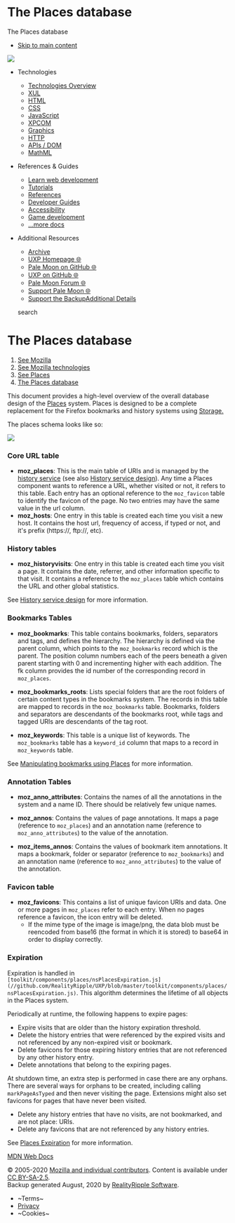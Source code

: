 # The Places database
  The Places database                    

-   [Skip to main content](#content)

[![](http://udn.realityripple.com/static/img/web-docs-black.png)
](/)

-   Technologies
    -   [Technologies Overview](/docs/Web)
    -   [XUL](/docs/Archive/Mozilla/XUL)
    -   [HTML](/docs/Web/HTML)
    -   [CSS](/docs/Web/CSS)
    -   [JavaScript](/docs/Web/JavaScript)
    -   [XPCOM](/docs/Mozilla/Tech/XPCOM)
    -   [Graphics](/docs/Web/Guide/Graphics)
    -   [HTTP](/docs/Web/HTTP)
    -   [APIs / DOM](/docs/Web/API)
    -   [MathML](/docs/Web/MathML)
-   References & Guides
    -   [Learn web development](/docs/Learn)
    -   [Tutorials](/docs/Web/Tutorials)
    -   [References](/docs/Web/Reference)
    -   [Developer Guides](/docs/Web/Guide)
    -   [Accessibility](/docs/Web/Accessibility)
    -   [Game development](/docs/Games)
    -   [...more docs](/docs/Web)
-   Additional Resources

    -   [Archive](/docs/Archive)
    -   [UXP Homepage 🌐](http://thereisonlyxul.org/)
    -   [Pale Moon on GitHub 🌐](//github.com/RealityRipple/Pale-Moon/)
    -   [UXP on GitHub 🌐](//github.com/RealityRipple/UXP/)
    -   [Pale Moon Forum 🌐](//forum.palemoon.org/)
    -   [Support Pale Moon 🌐](//www.palemoon.org/donations.shtml)
    -   [Support the Backup](//realityripple.com/donate.php?itm=UDN)[Additional Details](https://realityripple.com/fossil.php)

    search

# The Places database

1.  [See Mozilla](/docs/Mozilla)
2.  [See Mozilla technologies](/docs/Mozilla/Tech)
3.  [See Places](/docs/Mozilla/Tech/Places)
4.  [The Places database](/docs/Mozilla/Tech/Places/Database)

This document provides a high-level overview of the overall database design of the [Places](/docs/Mozilla/Tech/Places) system. Places is designed to be a complete replacement for the Firefox bookmarks and history systems using [Storage.](/docs/Mozilla/Tech/XPCOM/Storage)

The places schema looks like so:

![](http://udn.realityripple.com/static/external/a0/035c1a0c16848a58ed746e488654c389a5f2eae17fe91e374fb5bbdd56a805.png)

### Core URL table

-   **moz_places**: This is the main table of URIs and is managed by the [history service](/docs/Mozilla/Tech/Places/Using_the_Places_history_service) (see also [History service design](/docs/Mozilla/Tech/Places/History_Service_Design)). Any time a Places component wants to reference a URL, whether visited or not, it refers to this table. Each entry has an optional reference to the `moz_favicon` table to identify the favicon of the page. No two entries may have the same value in the url column.
-   **moz_hosts**: One entry in this table is created each time you visit a new host. It contains the host url, frequency of access, if typed or not, and it's prefix (https&#x3A;//, ftp://, etc).

### History tables

-   **moz_historyvisits**: One entry in this table is created each time you visit a page. It contains the date, referrer, and other information specific to that visit. It contains a reference to the `moz_places` table which contains the URL and other global statistics.

See [History service design](/docs/Mozilla/Tech/Places/History_Service_Design) for more information.

### Bookmarks Tables

-   **moz_bookmarks**: This table contains bookmarks, folders, separators and tags, and defines the hierarchy. The hierarchy is defined via the parent column, which points to the `moz_bookmarks` record which is the parent. The position column numbers each of the peers beneath a given parent starting with 0 and incrementing higher with each addition. The fk column provides the id number of the corresponding record in `moz_places`.

-   **moz_bookmarks_roots**: Lists special folders that are the root folders of certain content types in the bookmarks system. The records in this table are mapped to records in the `moz_bookmarks` table. Bookmarks, folders and separators are descendants of the bookmarks root, while tags and tagged URIs are descendants of the tag root.

-   **moz_keywords**: This table is a unique list of keywords. The `moz_bookmarks` table has a `keyword_id` column that maps to a record in `moz_keywords` table.

See [Manipulating bookmarks using Places](/docs/Mozilla/Tech/Places/Manipulating_bookmarks_using_Places) for more information.

### Annotation Tables

-   **moz_anno_attributes**: Contains the names of all the annotations in the system and a name ID. There should be relatively few unique names.

-   **moz_annos**: Contains the values of page annotations. It maps a page (reference to `moz_places`) and an annotation name (reference to `moz_anno_attributes`) to the value of the annotation.

-   **moz_items_annos**: Contains the values of bookmark item annotations. It maps a bookmark, folder or separator (reference to `moz_bookmarks`) and an annotation name (reference to `moz_anno_attributes`) to the value of the annotation.

### Favicon table

-   **moz_favicons**: This contains a list of unique favicon URIs and data. One or more pages in `moz_places` refer to each entry. When no pages reference a favicon, the icon entry will be deleted.
    -   If the mime type of the image is image/png, the data blob must be reencoded from base16 (the format in which it is stored) to base64 in order to display correctly.

### Expiration

Expiration is handled in `[toolkit/components/places/nsPlacesExpiration.js](//github.com/RealityRipple/UXP/blob/master/toolkit/components/places/nsPlacesExpiration.js)`. This algorithm determines the lifetime of all objects in the Places system.

Periodically at runtime, the following happens to expire pages:

-   Expire visits that are older than the history expiration threshold.
-   Delete the history entries that were referenced by the expired visits and not referenced by any non-expired visit or bookmark.
-   Delete favicons for those expiring history entries that are not referenced by any other history entry.
-   Delete annotations that belong to the expiring pages.

At shutdown time, an extra step is performed in case there are any orphans. There are several ways for orphans to be created, including calling `markPageAsTyped` and then never visiting the page. Extensions might also set favicons for pages that have never been visited.

-   Delete any history entries that have no visits, are not bookmarked, and are not place: URIs.
-   Delete any favicons that are not referenced by any history entries.

See [Places Expiration](/docs/Mozilla/Tech/Places/Places_Expiration) for more information.

[MDN Web Docs](/)

© 2005-2020 [Mozilla and individual contributors](https://developer.mozilla.org/docs/MDN/About#Copyrights_and_licenses). Content is available under [CC BY-SA-2.5](https://realityripple.com/license.php?l=CC-BY-SA-2.5).  
Backup generated August, 2020 by [RealityRipple Software](https://realityripple.com).

-   ~Terms~
-   [Privacy](https://realityripple.com/privacy.php)
-   ~Cookies~
